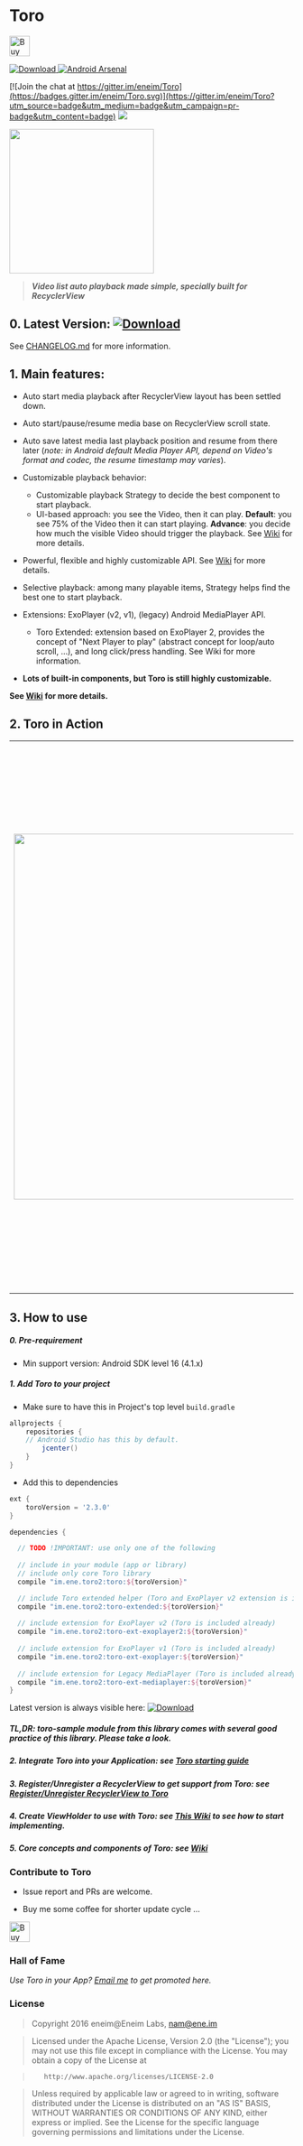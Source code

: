 # Toro 
<a href='https://ko-fi.com/A342OWW' target='_blank'><img height='36' style='border:0px;height:36px;' src='https://az743702.vo.msecnd.net/cdn/kofi2.png?v=0' border='0' alt='Buy Me a Coffee at ko-fi.com' /></a>

[ ![Download](https://api.bintray.com/packages/eneim/Toro/toro/images/download.svg) ](https://bintray.com/eneim/Toro/toro/_latestVersion)
[![Android Arsenal](https://img.shields.io/badge/Android%20Arsenal-Toro-green.svg?style=true)](https://android-arsenal.com/details/1/3106)

[![Join the chat at https://gitter.im/eneim/Toro](https://badges.gitter.im/eneim/Toro.svg)](https://gitter.im/eneim/Toro?utm_source=badge&utm_medium=badge&utm_campaign=pr-badge&utm_content=badge) <a href="http://www.methodscount.com/?lib=im.ene.toro2%3Atoro%3A%2B"><img src="https://img.shields.io/badge/Methods and size-core: 326 | deps: 10993 | 32 KB-e91e63.svg"/></a>


<a href="https://www.iconfinder.com/icons/1105270/brand_connect_shape_square_icon#size=512"><img src="/art/web_hi_res_512.png" width="256"></a>



> ***Video list auto playback made simple, specially built for RecyclerView***

## 0. Latest Version:  [ ![Download](https://api.bintray.com/packages/eneim/Toro/toro/images/download.svg) ](https://bintray.com/eneim/Toro/toro/_latestVersion)

See [CHANGELOG.md](CHANGELOG.md) for more information.

## 1. Main features:

- Auto start media playback after RecyclerView layout has been settled down.
- Auto start/pause/resume media base on RecyclerView scroll state.
- Auto save latest media last playback position and resume from there later (*note: in Android default Media Player API, depend on Video's format and codec, the resume timestamp may varies*).
- Customizable playback behavior:
  - Customizable playback Strategy to decide the best component to start playback.
  - UI-based approach: you see the Video, then it can play. **Default**: you see 75% of the Video then it can start playing. **Advance**: you decide how much the visible Video should trigger the playback. See [Wiki](https://github.com/eneim/Toro/wiki) for more details.
  
- Powerful, flexible and highly customizable API. See [Wiki](https://github.com/eneim/Toro/wiki) for more details.

- Selective playback: among many playable items, Strategy helps find the best one to start playback.

- Extensions: ExoPlayer (v2, v1), (legacy) Android MediaPlayer API.

  - Toro Extended: extension based on ExoPlayer 2, provides the concept of "Next Player to play" (abstract concept for loop/auto scroll, ...), and long click/press handling. See Wiki for more information.

- **Lots of built-in components, but Toro is still highly customizable.**

**See [Wiki](https://github.com/eneim/Toro/wiki) for more details.**

## 2. Toro in Action

| | |
|---|------|
| <img src="/art/sample_6.gif" width="648"> | <img src="/art/sample_1.gif" width="162"> <img src="/art/sample_2.gif" width="162"> <img src="/art/sample_3.gif" width="162"> <img src="/art/sample_4.gif" width="162"> <img src="/art/sample_5.gif" width="162"> <img src="/art/sample_7.gif" width="162"> |

## 3. How to use

##### 0. Pre-requirement

- Min support version: Android SDK level 16 (4.1.x)

##### 1. Add Toro to your project

- Make sure to have this in Project's top level ```build.gradle```

```groovy
allprojects {
	repositories {
    // Android Studio has this by default.
		jcenter()
	}
}
```

- Add this to dependencies

```groovy
ext {
	toroVersion = '2.3.0'
}

dependencies {

  // TODO !IMPORTANT: use only one of the following
  
  // include in your module (app or library)
  // include only core Toro library
  compile "im.ene.toro2:toro:${toroVersion}"

  // include Toro extended helper (Toro and ExoPlayer v2 extension is included already)
  compile "im.ene.toro2:toro-extended:${toroVersion}"
  
  // include extension for ExoPlayer v2 (Toro is included already)
  compile "im.ene.toro2:toro-ext-exoplayer2:${toroVersion}"
  
  // include extension for ExoPlayer v1 (Toro is included already)
  compile "im.ene.toro2:toro-ext-exoplayer:${toroVersion}"
  
  // include extension for Legacy MediaPlayer (Toro is included already)
  compile "im.ene.toro2:toro-ext-mediaplayer:${toroVersion}"
}
```

Latest version is always visible here: [![Download](https://api.bintray.com/packages/eneim/Toro/toro/images/download.svg) ](https://bintray.com/eneim/Toro/toro/_latestVersion)

##### **TL,DR**: **toro-sample** module from this library comes with several good practice of this library. Please take a look.

##### 2. Integrate **Toro** into your Application: see [Toro starting guide](https://github.com/eneim/Toro/wiki/0.-Toro-starting-guide)

##### 3. Register/Unregister a RecyclerView to get support from **Toro**: see [Register/Unregister RecyclerView to Toro](https://github.com/eneim/Toro/wiki/0.-Toro-starting-guide#registerunregister-recyclerview-to-toro)

##### 4. Create ViewHolder to use with **Toro**: see [This Wiki](https://github.com/eneim/Toro/wiki/1.-Toro-in-Practice---A-Beginner-Guide) to see how to start implementing.

##### 5. Core concepts and components of **Toro**: see [Wiki](https://github.com/eneim/Toro/wiki)

### Contribute to Toro

- Issue report and PRs are welcome.

- Buy me some coffee for shorter update cycle ...

<a href='https://ko-fi.com/A342OWW' target='_blank'><img height='36' style='border:0px;height:36px;' src='https://az743702.vo.msecnd.net/cdn/kofi2.png?v=0' border='0' alt='Buy Me a Coffee at ko-fi.com' /></a>

### Hall of Fame

*Use Toro in your App? <a href="mailto:nam@ene.im?subject=Hi Nam">Email me</a> to get promoted here.*

### License

> Copyright 2016 eneim@Eneim Labs, nam@ene.im

> Licensed under the Apache License, Version 2.0 (the "License");
> you may not use this file except in compliance with the License.
> You may obtain a copy of the License at

>        http://www.apache.org/licenses/LICENSE-2.0

> Unless required by applicable law or agreed to in writing, software
> distributed under the License is distributed on an "AS IS" BASIS,
> WITHOUT WARRANTIES OR CONDITIONS OF ANY KIND, either express or implied.
> See the License for the specific language governing permissions and
> limitations under the License.
